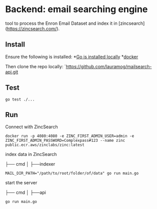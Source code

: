 # Backend: email searching engine 

tool to process the Enron Email Dataset and index it in [zincsearch] (https://zincsearch.com/).

## Install 
Ensure the following is installed:
*[Go is installed locally](https://go.dev/doc/install) 
*[docker](https://www.docker.com/get-started/)

Then clone the repo locally: `https://github.com/lauramog/mailsearch-api.git

## Test

```shell
go test ./...
```

## Run 

Connect with ZincSearch

```shell
docker run -p 4080:4080 -e ZINC_FIRST_ADMIN_USER=admin -e ZINC_FIRST_ADMIN_PASSWORD=Complexpass#123 --name zinc public.ecr.aws/zinclabs/zinc:latest
```

index data in ZincSearch

├── cmd
│   ├──indexer
```shell
MAIL_DIR_PATH="/path/to/root/folder/of/data" go run main.go
```
start the server 

├── cmd
│   ├──api
```shell
go run main.go
```

